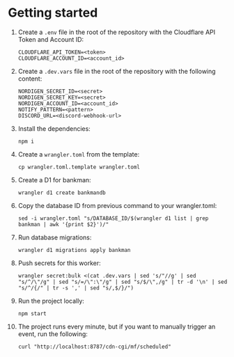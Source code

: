 # Getting started

1. Create a `.env` file in the root of the repository with the Cloudflare API Token and Account ID:
    ```
    CLOUDFLARE_API_TOKEN=<token>
    CLOUDFLARE_ACCOUNT_ID=<account_id>
    ```

2. Create a `.dev.vars` file in the root of the repository with the following content:
    ```
    NORDIGEN_SECRET_ID=<secret>
    NORDIGEN_SECRET_KEY=<secret>
    NORDIGEN_ACCOUNT_ID=<account_id>
    NOTIFY_PATTERN=<pattern>
    DISCORD_URL=<discord-webhook-url>
    ```

3. Install the dependencies:
    ```shell
    npm i
    ```

4. Create a `wrangler.toml` from the template:
    ```shell
    cp wrangler.toml.template wrangler.toml
    ```

5. Create a D1 for bankman:
    ```shell
    wrangler d1 create bankmandb
    ```

6. Copy the database ID from previous command to your wrangler.toml:
    ```shell
    sed -i wrangler.toml "s/DATABASE_ID/$(wrangler d1 list | grep bankman | awk '{print $2}')/"
    ```

7. Run database migrations:
    ```shell
    wrangler d1 migrations apply bankman
    ```

8. Push secrets for this worker:
    ```shell
    wrangler secret:bulk <(cat .dev.vars | sed 's/"//g' | sed "s/^/\"/g" | sed "s/=/\":\"/g" | sed "s/$/\",/g" | tr -d '\n' | sed "s/^/{/" | tr -s ',' | sed "s/,$/}/")
    ```

9. Run the project locally:
    ```shell
    npm start
    ```

10. The project runs every minute, but if you want to manually trigger an event, run the following:
    ```shell
    curl "http://localhost:8787/cdn-cgi/mf/scheduled"
    ```
